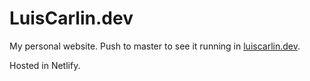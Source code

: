 # LuisCarlin.dev

My personal website. Push to master to see it running in [luiscarlin.dev](https://luiscarlin.dev).

Hosted in Netlify.
